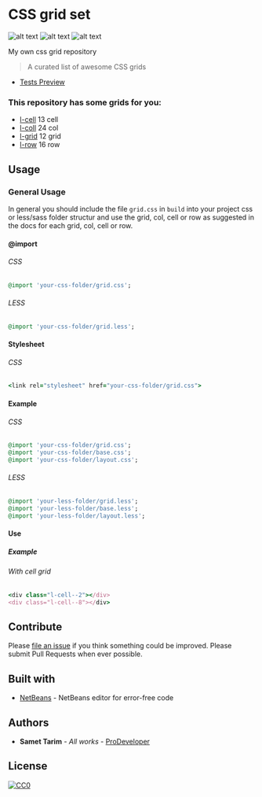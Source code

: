 # CSS grid set

![alt text](https://img.shields.io/badge/build-passing-brightgreen.svg "Build passing")
![alt text](https://img.shields.io/badge/css-tested-brightgreen.svg "CSS")
![alt text](https://img.shields.io/badge/tests-1%2F1-blue.svg "Tests 1/1")

My own css grid repository

> A curated list of awesome CSS grids

* [Tests Preview](test/img/tests.png)

### This repository has some grids for you:

* [l-cell](partials/_cell.css) 13 cell
* [l-coll](partials/_col.css) 24 col
* [l-grid](partials/_grid.css) 12 grid
* [l-row](partials/_row.css) 16 row

## Usage

### General Usage

In general you should include the file `grid.css` in `build` into your 
project css or less/sass folder structur and use the grid, col, cell or row as suggested in the docs for each grid, col, cell or row.

#### @import

###### CSS

```ruby
@import 'your-css-folder/grid.css';
```

###### LESS

```ruby
@import 'your-css-folder/grid.less';
```

#### Stylesheet

###### CSS

```ruby
<link rel="stylesheet" href="your-css-folder/grid.css">
```

#### Example

###### CSS

```ruby
@import 'your-css-folder/grid.css';
@import 'your-css-folder/base.css';
@import 'your-css-folder/layout.css';
```
###### LESS

```ruby
@import 'your-less-folder/grid.less';
@import 'your-less-folder/base.less';
@import 'your-less-folder/layout.less';
```

#### Use

##### Example

###### With cell grid

```ruby
<div class="l-cell--2"></div>
<div class="l-cell--8"></div>
```

## Contribute

Please [file an issue](https://github.com/Samettarim/less-mixins/issues) if you
think something could be improved. Please submit Pull Requests when ever
possible.

## Built with

* [NetBeans](https://netbeans.org/) - NetBeans editor for error-free code

## Authors

* **Samet Tarim** - *All works* - [ProDeveloper](https://profiles.wordpress.org/prodeveloper/)

## License

[![CC0](https://licensebuttons.net/p/zero/1.0/88x31.png)](http://creativecommons.org/publicdomain/zero/1.0/)